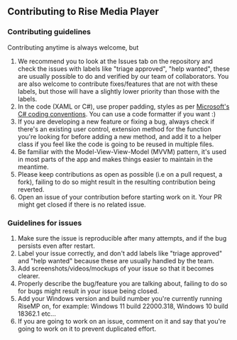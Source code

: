 ## Contributing to Rise Media Player

### Contributing guidelines
Contributing anytime is always welcome, but

1. We recommend you to look at the Issues tab on the repository and check the issues with labels like "triage approved", "help wanted", these are usually possible to do and verified by our team of collaborators. You are also welcome to contribute fixes/features that are not with these labels, but those will have a slightly lower priority than those with the labels.
2. In the code (XAML or C#), use proper padding, styles as per [Microsoft's C# coding conventions](https://docs.microsoft.com/en-us/dotnet/csharp/fundamentals/coding-style/coding-conventions). You can use a code formatter if you want :)
3. If you are developing a new feature or fixing a bug, always check if there's an existing user control, extension method for the function you're looking for before adding a new method, and add it to a helper class if you feel like the code is going to be reused in multiple files.
4. Be familiar with the Model-View-View-Model (MVVM) pattern, it's used in most parts of the app and makes things easier to maintain in the meantime.
5. Please keep contributions as open as possible (i.e on a pull request, a fork), failing to do so might result in the resulting contribution being reverted.
6. Open an issue of your contribution before starting work on it. Your PR might get closed if there is no related issue.

### Guidelines for issues
1. Make sure the issue is reproducible after many attempts, and if the bug persists even after restart.
2. Label your issue correctly, and don't add labels like "triage approved" and "help wanted" because these are usually handled by the team.
3. Add screenshots/videos/mockups of your issue so that it becomes clearer.
4. Properly describe the bug/feature you are talking about, failing to do so for bugs might result in your issue being closed.
5. Add your Windows version and build number you're currently running RiseMP on, for example: Windows 11 build 22000.318, Windows 10 build 18362.1 etc...
6. If you are going to work on an issue, comment on it and say that you're going to work on it to prevent duplicated effort.
